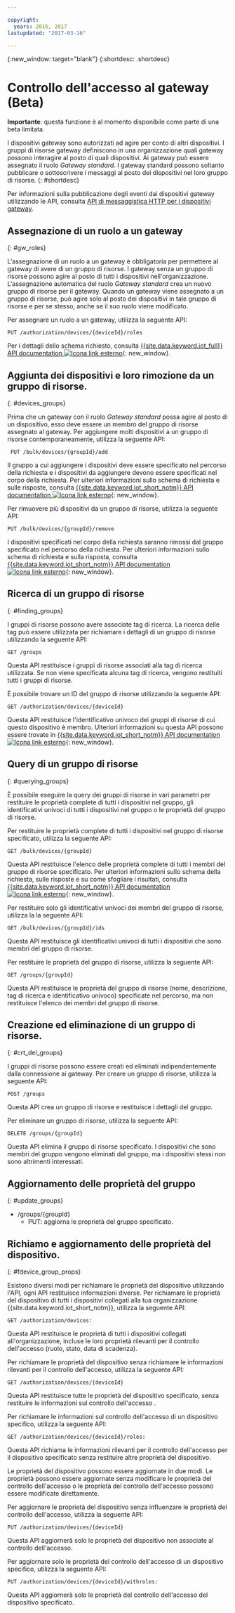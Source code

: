 ```yaml
---

copyright:
  years: 2016, 2017
lastupdated: "2017-03-16"

---
```


{:new_window: target="blank"}
{:shortdesc: .shortdesc}

# Controllo dell'accesso al gateway (Beta)

**Importante**: questa funzione è al momento disponibile come parte di una beta limitata.

I dispositivi gateway sono autorizzati ad agire per conto di altri dispositivi. I gruppi di risorse gateway definiscono in una organizzazione quali gateway possono interagire al posto di quali dispositivi. Ai gateway può essere assegnato il ruolo *Gateway standard*. I gateway standard possono soltanto pubblicare o sottoscrivere i messaggi al posto dei dispositivi nel loro gruppo di risorse.
{: #shortdesc}


Per informazioni sulla pubblicazione degli eventi dai dispositivi gateway utilizzando le API, consulta [API di messaggistica HTTP per i dispositivi gateway](../gateways/gw_intro_api.html).

## Assegnazione di un ruolo a un gateway
{: #gw_roles}

L'assegnazione di un ruolo a un gateway è obbligatoria per permettere al gateway di avere di un gruppo di risorse. I gateway senza un gruppo di risorse possono agire al posto di tutti i dispositivi nell'organizzazione. L'assegnazione automatica del ruolo *Gateway standard* crea un nuovo gruppo di risorse per il gateway. Quando un gateway viene assegnato a un gruppo di risorse, può agire solo al posto dei dispositivi in tale gruppo di risorse e per se stesso, anche se il suo ruolo viene modificato.

Per assegnare un ruolo a un gateway, utilizza la seguente API:

```
PUT /authorization/devices/{deviceId}/roles
```

Per i dettagli dello schema richiesto, consulta [{{site.data.keyword.iot_full}} API documentation ![Icona link esterno](../../../icons/launch-glyph.svg "Icona link esterno")](https://docs.internetofthings.ibmcloud.com/apis/swagger/v0002-beta/security-gateway-beta.html#!/Limited_Gateway/put_authorization_devices_deviceId_roles){: new_window}.

## Aggiunta dei dispositivi e loro rimozione da un gruppo di risorse.
{: #devices_groups}

Prima che un gateway con il ruolo *Gateway standard* possa agire al posto di un dispositivo, esso deve essere un membro del gruppo di risorse assegnato al gateway. Per aggiungere molti dispositivi a un gruppo di risorse contemporaneamente, utilizza la seguente API:

```
 PUT /bulk/devices/{groupId}/add
```

Il gruppo a cui aggiungere i dispositivi deve essere specificato nel percorso della richiesta e i dispositivi da aggiungere devono essere specificati nel corpo della richiesta. Per ulteriori informazioni sullo schema di richiesta e sulle risposte, consulta [{{site.data.keyword.iot_short_notm}} API documentation ![Icona link esterno](../../../icons/launch-glyph.svg "Icona link esterno")](https://docs.internetofthings.ibmcloud.com/apis/swagger/v0002-beta/security-gateway-beta.html#!/Limited_Gateway/put_bulk_devices_groupId_add){: new_window}.

Per rimuovere più dispositivi da un gruppo di risorse, utilizza la seguente API:

```
PUT /bulk/devices/{groupId}/remove
```

I dispositivi specificati nel corpo della richiesta saranno rimossi dal gruppo specificato nel percorso della richiesta. Per ulteriori informazioni sullo schema di richiesta e sulla risposta, consulta [{{site.data.keyword.iot_short_notm}} API documentation ![Icona link esterno](../../../icons/launch-glyph.svg "Icona link esterno")](https://docs.internetofthings.ibmcloud.com/apis/swagger/v0002-beta/security-gateway-beta.html#!/Limited_Gateway/put_bulk_devices_groupId_remove){: new_window}.

## Ricerca di un gruppo di risorse
{: #finding_groups}

I gruppi di risorse possono avere associate tag di ricerca. La ricerca delle tag può essere utilizzata per richiamare i dettagli di un gruppo di risorse utilizzando la seguente API:

```
GET /groups
```

Questa API restituisce i gruppi di risorse associati alla tag di ricerca utilizzata. Se non viene specificata alcuna tag di ricerca, vengono restituiti tutti i gruppi di risorse. <!-- For more information about the request schema, response, and how to page through results, see the [{{site.data.keyword.iot_short_notm}} API documentation](LINK TO CORRECT API). -->

È possibile trovare un ID del gruppo di risorse utilizzando la seguente API:

```
GET /authorization/devices/{deviceId}
```

Questa API restituisce l'identificativo univoco dei gruppi di risorse di cui questo dispositivo è membro. Ulteriori informazioni su questa API possono essere trovate in [{{site.data.keyword.iot_short_notm}} API documentation ![Icona link esterno](../../../icons/launch-glyph.svg "Icona link esterno")](https://docs.internetofthings.ibmcloud.com/apis/swagger/v0002-beta/security-gateway-beta.html#!/Limited_Gateway/get_authorization_devices_deviceId){: new_window}.


## Query di un gruppo di risorse
{: #querying_groups}

È possibile eseguire la query dei gruppi di risorse in vari parametri per restituire le proprietà complete di tutti i dispositivi nel gruppo, gli identificativi univoci di tutti i dispositivi nel gruppo o le proprietà del gruppo di risorse.

Per restituire le proprietà complete di tutti i dispositivi nel gruppo di risorse specificato, utilizza la seguente API:

```
GET /bulk/devices/{groupId}
```

Questa API restituisce l'elenco delle proprietà complete di tutti i membri del gruppo di risorse specificato. Per ulteriori informazioni sullo schema della richiesta, sulle risposte e su come sfogliare i risultati, consulta [{{site.data.keyword.iot_short_notm}} API documentation ![Icona link esterno](../../../icons/launch-glyph.svg "Icona link esterno")](https://docs.internetofthings.ibmcloud.com/apis/swagger/v0002-beta/security-gateway-beta.html#!/Limited_Gateway/get_bulk_devices_groupId){: new_window}.

Per restituire solo gli identificativi univoci dei membri del gruppo di risorse, utilizza la la seguente API:

```
GET /bulk/devices/{groupId}/ids
```

Questa API restituisce gli identificativi univoci di tutti i dispositivi che sono membri del gruppo di risorse. <!-- For more information on the request schema and responses, see the [{{site.data.keyword.iot_short_notm}} API documentation](LINK TO CORRECT API). -->

Per restituire le proprietà del gruppo di risorse, utilizza la seguente API:

```
GET /groups/{groupId}
```

Questa API restituisce le proprietà del gruppo di risorse (nome, descrizione, tag di ricerca e identificativo univoco) specificate nel percorso, ma non restituisce l'elenco dei membri del gruppo di risorse. <!-- For more information on the request schema and responses, see the [{{site.data.keyword.iot_short_notm}} API documentation](LINK TO CORRECT API). -->

## Creazione ed eliminazione di un gruppo di risorse.
{: #crt_del_groups}

I gruppi di risorse possono essere creati ed eliminati indipendentemente dalla connessione ai gateway. Per creare un gruppo di risorse, utilizza la seguente API:

```
POST /groups
```

Questa API crea un gruppo di risorse e restituisce i dettagli del gruppo. <!-- For details on the request schema and the responses, see the [{{site.data.keyword.iot_short_notm}} API documentation](LINK TO CORRECT API). -->

Per eliminare un gruppo di risorse, utilizza la seguente API:

```
DELETE /groups/{groupId}
```

Questa API elimina il gruppo di risorse specificato. I dispositivi che sono membri del gruppo vengono eliminati dal gruppo, ma i dispositivi stessi non sono altrimenti interessati. <!-- For more information, see the [{{site.data.keyword.iot_short_notm}} API documentation](LINK TO CORRECT API). -->

## Aggiornamento delle proprietà del gruppo
{: #update_groups}

  - /groups/{groupId}
    - PUT: aggiorna le proprietà del gruppo specificato.

## Richiamo e aggiornamento delle proprietà del dispositivo.
{: #fdevice_group_props}

Esistono diversi modi per richiamare le proprietà del dispositivo utilizzando l'API, ogni API restituisce informazioni diverse. Per richiamare le proprietà del dispositivo di tutti i dispositivi collegati alla tua organizzazione {{site.data.keyword.iot_short_notm}}, utilizza la seguente API:

```
GET /authorization/devices:

```

Questa API restituisce le proprietà di tutti i dispositivi collegati all'organizzazione, incluse le loro proprietà rilevanti per il controllo dell'accesso (ruolo, stato, data di scadenza). <!-- For more information on responses and how to page through results, see the [{{site.data.keyword.iot_short_notm}} API documentation](LINK TO CORRECT API). -->

Per richiamare le proprietà del dispositivo senza richiamare le informazioni rilevanti per il controllo dell'accesso, utilizza la seguente API:

```
GET /authorization/devices/{deviceId}
```

Questa API restituisce tutte le proprietà del dispositivo specificato, senza restituire le informazioni sul controllo dell'accesso .<!-- For more information, see the [{{site.data.keyword.iot_short_notm}} device model documentation](LINK TO DEVICE MODEL) and [API documentation](LINK TO CORRECT API). -->

Per richiamare le informazioni sul controllo dell'accesso di un dispositivo specifico, utilizza la seguente API:

```
GET /authorization/devices/{deviceId}/roles:
```

Questa API richiama le informazioni rilevanti per il controllo dell'accesso per il dispositivo specificato senza restituire altre proprietà del dispositivo. <!-- For more information on the request schema and responses, see the [{{site.data.keyword.iot_short_notm}} API documentation](LINK TO CORRECT API). -->

Le proprietà del dispositivo possono essere aggiornate in due modi. Le proprietà possono essere aggiornate senza modificare le proprietà del controllo dell'accesso o le proprietà del controllo dell'accesso possono essere modificate direttamente.

Per aggiornare le proprietà del dispositivo senza influenzare le proprietà del controllo dell'accesso, utilizza la seguente API:

```
PUT /authorization/devices/{deviceId}
```

Questa API aggiornerà solo le proprietà del dispositivo non associate al controllo dell'accesso. <!-- For more information on request schema, see the [{{site.data.keyword.iot_short_notm}} API documentation](LINK TO CORRECT API). -->

Per aggiornare solo le proprietà del controllo dell'accesso di un dispositivo specifico, utilizza la seguente API:

```
PUT /authorization/devices/{deviceId}/withroles:
```

Questa API aggiornerà solo le proprietà del controllo dell'accesso del dispositivo specificato. <!-- For more information on the request schema, see the [{{site.data.keyword.iot_short_notm}} API documentation](LINK TO CORRECT API). -->
